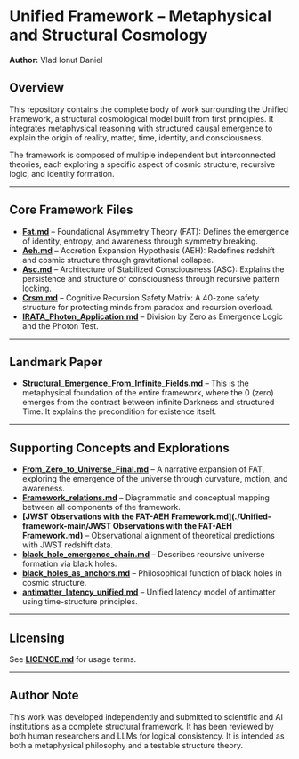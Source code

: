 # Unified Framework – Metaphysical and Structural Cosmology
**Author:** Vlad Ionut Daniel

## Overview
This repository contains the complete body of work surrounding the Unified Framework, a structural cosmological model built from first principles. It integrates metaphysical reasoning with structured causal emergence to explain the origin of reality, matter, time, identity, and consciousness.

The framework is composed of multiple independent but interconnected theories, each exploring a specific aspect of cosmic structure, recursive logic, and identity formation.

---

## Core Framework Files

- **[Fat.md](./Unified-framework-main/Fat.md)** – Foundational Asymmetry Theory (FAT): Defines the emergence of identity, entropy, and awareness through symmetry breaking.
- **[Aeh.md](./Unified-framework-main/Aeh.md)** – Accretion Expansion Hypothesis (AEH): Redefines redshift and cosmic structure through gravitational collapse.
- **[Asc.md](./Unified-framework-main/Asc.md)** – Architecture of Stabilized Consciousness (ASC): Explains the persistence and structure of consciousness through recursive pattern locking.
- **[Crsm.md](./Unified-framework-main/Crsm.md)** – Cognitive Recursion Safety Matrix: A 40-zone safety structure for protecting minds from paradox and recursion overload.
- **[IRATA_Photon_Application.md](./Unified-framework-main/IRATA_Photon_Application.md)** – Division by Zero as Emergence Logic and the Photon Test.

---

## Landmark Paper

- **[Structural_Emergence_From_Infinite_Fields.md](./Unified-framework-main/Structural_Emergence_From_Infinite_Fields.md)** – This is the metaphysical foundation of the entire framework, where the 0 (zero) emerges from the contrast between infinite Darkness and structured Time. It explains the precondition for existence itself.

---

## Supporting Concepts and Explorations

- **[From_Zero_to_Universe_Final.md](./Unified-framework-main/From_Zero_to_Universe_Final.md)** – A narrative expansion of FAT, exploring the emergence of the universe through curvature, motion, and awareness.
- **[Framework_relations.md](./Unified-framework-main/Framework_relations.md)** – Diagrammatic and conceptual mapping between all components of the framework.
- **[JWST Observations with the FAT-AEH Framework.md](./Unified-framework-main/JWST Observations with the FAT-AEH Framework.md)** – Observational alignment of theoretical predictions with JWST redshift data.
- **[black_hole_emergence_chain.md](./Unified-framework-main/black_hole_emergence_chain.md)** – Describes recursive universe formation via black holes.
- **[black_holes_as_anchors.md](./Unified-framework-main/black_holes_as_anchors.md)** – Philosophical function of black holes in cosmic structure.
- **[antimatter_latency_unified.md](./Unified-framework-main/antimatter_latency_unified.md)** – Unified latency model of antimatter using time-structure principles.

---

## Licensing

See **[LICENCE.md](./Unified-framework-main/LICENCE.md)** for usage terms.

---

## Author Note

This work was developed independently and submitted to scientific and AI institutions as a complete structural framework. It has been reviewed by both human researchers and LLMs for logical consistency. It is intended as both a metaphysical philosophy and a testable structure theory.


